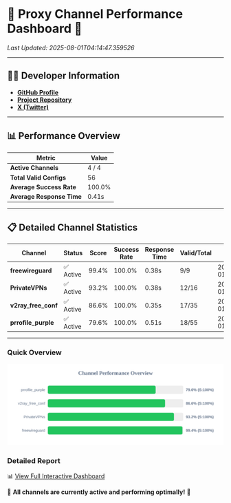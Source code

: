 # 🌟 Proxy Channel Performance Dashboard 🌟

_Last Updated: 2025-08-01T04:14:47.359526_

---

## 👩‍💻 Developer Information

- **[GitHub Profile](https://github.com/4n0nymou3)**  
- **[Project Repository](https://github.com/4n0nymou3/multi-proxy-config-fetcher)**  
- **[X (Twitter)](https://x.com/4n0nymou3)**  

---

## 📊 Performance Overview

| Metric                | Value       |
|-----------------------|-------------|
| **Active Channels**   | 4 / 4       |
| **Total Valid Configs** | 56          |
| **Average Success Rate** | 100.0%      |
| **Average Response Time** | 0.41s       |

---

## 📋 Detailed Channel Statistics

| Channel          | Status     | Score  | Success Rate | Response Time | Valid/Total | Last Success               |
|------------------|------------|--------|--------------|---------------|-------------|----------------------------|
| **freewireguard**  | ✅ Active  | 99.4%  | 100.0% | 0.38s         | 9/9       | 2025-08-01T04:14:47.357799 |
| **PrivateVPNs**  | ✅ Active  | 93.2%  | 100.0% | 0.38s         | 12/16       | 2025-08-01T04:14:46.957239 |
| **v2ray_free_conf**  | ✅ Active  | 86.6%  | 100.0% | 0.35s         | 17/35       | 2025-08-01T04:14:46.538735 |
| **prrofile_purple**  | ✅ Active  | 79.6%  | 100.0% | 0.51s         | 18/55       | 2025-08-01T04:14:46.110879 |

---

### Quick Overview
<div align="center">
  <a href="https://raw.githubusercontent.com/nullluser/NullRepo/refs/heads/main/assets/channel_stats_chart.svg">
    <img src="https://raw.githubusercontent.com/nullluser/NullRepo/refs/heads/main/assets/channel_stats_chart.svg" alt="Source Performance Statistics" width="800">
  </a>
</div>

### Detailed Report
📊 [View Full Interactive Dashboard](https://htmlpreview.github.io/?https://github.com/nullluser/NullRepo/blob/main/assets/performance_report.html)

🎉 **All channels are currently active and performing optimally!** 🎉
